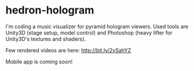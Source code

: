 # hedron-hologram
I'm coding a music visualizer for pyramid hologram viewers. Used tools are Unity3D (stage setup, model control) and Photoshop (heavy lifter for Unity3D's textures and shaders).

Few rendered videos are here: http://bit.ly/2vSahYZ

Mobile app is coming soon!

